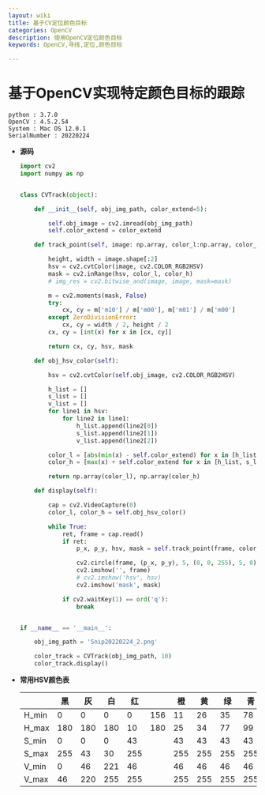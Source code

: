 ```yaml
---
layout: wiki
title: 基于CV定位颜色目标
categories: OpenCV
description: 使用OpenCV定位颜色目标
keywords: OpenCV,寻线,定位,颜色目标 

---
```


# 基于OpenCV实现特定颜色目标的跟踪

```
python : 3.7.0
OpenCV : 4.5.2.54
System : Mac OS 12.0.1
SerialNumber : 20220224
```



* **源码**

  ```python
  import cv2
  import numpy as np
  
  
  class CVTrack(object):
  
      def __init__(self, obj_img_path, color_extend=5):
  
          self.obj_image = cv2.imread(obj_img_path)
          self.color_extend = color_extend
  
      def track_point(self, image: np.array, color_l:np.array, color_h:np.array):
  
          height, width = image.shape[:2]
          hsv = cv2.cvtColor(image, cv2.COLOR_RGB2HSV)
          mask = cv2.inRange(hsv, color_l, color_h)
          # img_res = cv2.bitwise_and(image, image, mask=mask)
  
          m = cv2.moments(mask, False)
          try:
              cx, cy = m['m10'] / m['m00'], m['m01'] / m['m00']
          except ZeroDivisionError:
              cx, cy = width / 2, height / 2
          cx, cy = [int(x) for x in [cx, cy]]
  
          return cx, cy, hsv, mask
  
      def obj_hsv_color(self):
  
          hsv = cv2.cvtColor(self.obj_image, cv2.COLOR_RGB2HSV)
  
          h_list = []
          s_list = []
          v_list = []
          for line1 in hsv:
              for line2 in line1:
                  h_list.append(line2[0])
                  s_list.append(line2[1])
                  v_list.append(line2[2])
  
          color_l = [abs(min(x) - self.color_extend) for x in [h_list, s_list, v_list]]
          color_h = [max(x) + self.color_extend for x in [h_list, s_list, v_list]]
  
          return np.array(color_l), np.array(color_h)
  
      def display(self):
  
          cap = cv2.VideoCapture(0)
          color_l, color_h = self.obj_hsv_color()
  
          while True:
              ret, frame = cap.read()
              if ret:
                  p_x, p_y, hsv, mask = self.track_point(frame, color_l, color_h)
  
                  cv2.circle(frame, (p_x, p_y), 5, (0, 0, 255), 5, 0)
                  cv2.imshow('', frame)
                  # cv2.imshow('hsv', hsv)
                  cv2.imshow('mask', mask)
  
              if cv2.waitKey(1) == ord('q'):
                  break
  
  
  if __name__ == '__main__':
  
      obj_img_path = 'Snip20220224_2.png'
  
      color_track = CVTrack(obj_img_path, 10)
      color_track.display()
  ```

  

* **常用HSV颜色表**

  |       | 黑   | 灰   | 白   | 红   |      | 橙   | 黄   | 绿   | 青   | 蓝   | 紫   |
  | ----- | ---- | ---- | ---- | ---- | ---- | ---- | ---- | ---- | ---- | ---- | ---- |
  | H_min | 0    | 0    | 0    | 0    | 156  | 11   | 26   | 35   | 78   | 100  | 125  |
  | H_max | 180  | 180  | 180  | 10   | 180  | 25   | 34   | 77   | 99   | 124  | 155  |
  | S_min | 0    | 0    | 0    | 43   |      | 43   | 43   | 43   | 43   | 43   | 43   |
  | S_max | 255  | 43   | 30   | 255  |      | 255  | 255  | 255  | 255  | 255  | 255  |
  | V_min | 0    | 46   | 221  | 46   |      | 46   | 46   | 46   | 46   | 46   | 46   |
  | V_max | 46   | 220  | 255  | 255  |      | 255  | 255  | 255  | 255  | 255  | 255  |

  